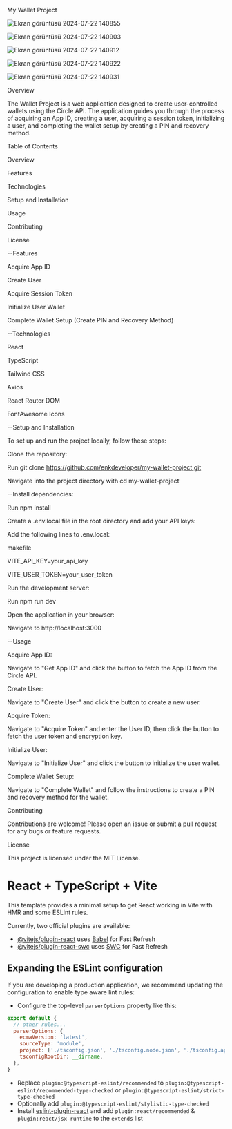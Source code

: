 My Wallet Project


![Ekran görüntüsü 2024-07-22 140855](https://github.com/user-attachments/assets/8699ebdb-4d97-44df-a2e6-f0b6d5915609)


![Ekran görüntüsü 2024-07-22 140903](https://github.com/user-attachments/assets/59809843-4059-4d34-8d84-1676900218ac)


![Ekran görüntüsü 2024-07-22 140912](https://github.com/user-attachments/assets/f1e97a42-1147-4753-a013-0e2e62294286)


![Ekran görüntüsü 2024-07-22 140922](https://github.com/user-attachments/assets/788b3a1d-81ba-4803-86f4-26b948774d5e)


![Ekran görüntüsü 2024-07-22 140931](https://github.com/user-attachments/assets/611ea770-fa3e-4a72-bebc-b7a4004a1f5c)


Overview

The Wallet Project is a web application designed to create user-controlled wallets using the Circle API. The application guides you through the process of acquiring an App ID, creating a user, acquiring a session token, initializing a user, and completing the wallet setup by creating a PIN and recovery method.



Table of Contents


Overview


Features


Technologies


Setup and Installation


Usage


Contributing


License





--Features


Acquire App ID


Create User


Acquire Session Token


Initialize User Wallet


Complete Wallet Setup (Create PIN and Recovery Method)





--Technologies


React


TypeScript


Tailwind CSS


Axios


React Router DOM


FontAwesome Icons





--Setup and Installation


To set up and run the project locally, follow these steps:





Clone the repository:



Run git clone https://github.com/enkdeveloper/my-wallet-project.git


Navigate into the project directory with cd my-wallet-project





--Install dependencies:


Run npm install


Create a .env.local file in the root directory and add your API keys:



Add the following lines to .env.local:


makefile


VITE_API_KEY=your_api_key

VITE_USER_TOKEN=your_user_token




Run the development server:



Run npm run dev


Open the application in your browser:


Navigate to http://localhost:3000





--Usage


Acquire App ID:



Navigate to "Get App ID" and click the button to fetch the App ID from the Circle API.




Create User:



Navigate to "Create User" and click the button to create a new user.



Acquire Token:



Navigate to "Acquire Token" and enter the User ID, then click the button to fetch the user token and encryption key.



Initialize User:



Navigate to "Initialize User" and click the button to initialize the user wallet.



Complete Wallet Setup:




Navigate to "Complete Wallet" and follow the instructions to create a PIN and recovery method for the wallet.




Contributing


Contributions are welcome! Please open an issue or submit a pull request for any bugs or feature requests.




License


This project is licensed under the MIT License.

# React + TypeScript + Vite

This template provides a minimal setup to get React working in Vite with HMR and some ESLint rules.

Currently, two official plugins are available:

- [@vitejs/plugin-react](https://github.com/vitejs/vite-plugin-react/blob/main/packages/plugin-react/README.md) uses [Babel](https://babeljs.io/) for Fast Refresh
- [@vitejs/plugin-react-swc](https://github.com/vitejs/vite-plugin-react-swc) uses [SWC](https://swc.rs/) for Fast Refresh

## Expanding the ESLint configuration

If you are developing a production application, we recommend updating the configuration to enable type aware lint rules:

- Configure the top-level `parserOptions` property like this:

```js
export default {
  // other rules...
  parserOptions: {
    ecmaVersion: 'latest',
    sourceType: 'module',
    project: ['./tsconfig.json', './tsconfig.node.json', './tsconfig.app.json'],
    tsconfigRootDir: __dirname,
  },
}
```

- Replace `plugin:@typescript-eslint/recommended` to `plugin:@typescript-eslint/recommended-type-checked` or `plugin:@typescript-eslint/strict-type-checked`
- Optionally add `plugin:@typescript-eslint/stylistic-type-checked`
- Install [eslint-plugin-react](https://github.com/jsx-eslint/eslint-plugin-react) and add `plugin:react/recommended` & `plugin:react/jsx-runtime` to the `extends` list
